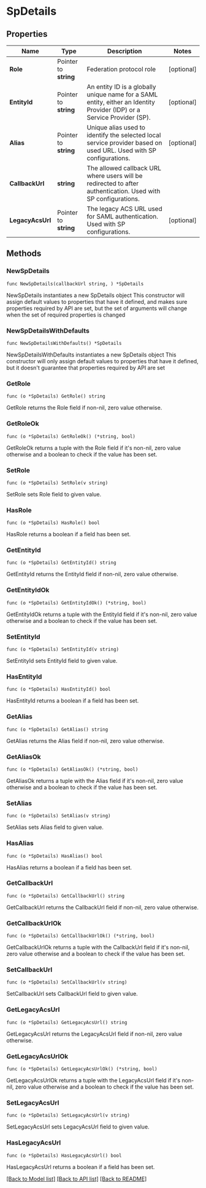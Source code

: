 # SpDetails

## Properties

Name | Type | Description | Notes
------------ | ------------- | ------------- | -------------
**Role** | Pointer to **string** | Federation protocol role | [optional] 
**EntityId** | Pointer to **string** | An entity ID is a globally unique name for a SAML entity, either an Identity Provider (IDP) or a Service Provider (SP). | [optional] 
**Alias** | Pointer to **string** | Unique alias used to identify the selected local service provider based on used URL. Used with SP configurations. | [optional] 
**CallbackUrl** | **string** | The allowed callback URL where users will be redirected to after authentication. Used with SP configurations. | 
**LegacyAcsUrl** | Pointer to **string** | The legacy ACS URL used for SAML authentication. Used with SP configurations. | [optional] 

## Methods

### NewSpDetails

`func NewSpDetails(callbackUrl string, ) *SpDetails`

NewSpDetails instantiates a new SpDetails object
This constructor will assign default values to properties that have it defined,
and makes sure properties required by API are set, but the set of arguments
will change when the set of required properties is changed

### NewSpDetailsWithDefaults

`func NewSpDetailsWithDefaults() *SpDetails`

NewSpDetailsWithDefaults instantiates a new SpDetails object
This constructor will only assign default values to properties that have it defined,
but it doesn't guarantee that properties required by API are set

### GetRole

`func (o *SpDetails) GetRole() string`

GetRole returns the Role field if non-nil, zero value otherwise.

### GetRoleOk

`func (o *SpDetails) GetRoleOk() (*string, bool)`

GetRoleOk returns a tuple with the Role field if it's non-nil, zero value otherwise
and a boolean to check if the value has been set.

### SetRole

`func (o *SpDetails) SetRole(v string)`

SetRole sets Role field to given value.

### HasRole

`func (o *SpDetails) HasRole() bool`

HasRole returns a boolean if a field has been set.

### GetEntityId

`func (o *SpDetails) GetEntityId() string`

GetEntityId returns the EntityId field if non-nil, zero value otherwise.

### GetEntityIdOk

`func (o *SpDetails) GetEntityIdOk() (*string, bool)`

GetEntityIdOk returns a tuple with the EntityId field if it's non-nil, zero value otherwise
and a boolean to check if the value has been set.

### SetEntityId

`func (o *SpDetails) SetEntityId(v string)`

SetEntityId sets EntityId field to given value.

### HasEntityId

`func (o *SpDetails) HasEntityId() bool`

HasEntityId returns a boolean if a field has been set.

### GetAlias

`func (o *SpDetails) GetAlias() string`

GetAlias returns the Alias field if non-nil, zero value otherwise.

### GetAliasOk

`func (o *SpDetails) GetAliasOk() (*string, bool)`

GetAliasOk returns a tuple with the Alias field if it's non-nil, zero value otherwise
and a boolean to check if the value has been set.

### SetAlias

`func (o *SpDetails) SetAlias(v string)`

SetAlias sets Alias field to given value.

### HasAlias

`func (o *SpDetails) HasAlias() bool`

HasAlias returns a boolean if a field has been set.

### GetCallbackUrl

`func (o *SpDetails) GetCallbackUrl() string`

GetCallbackUrl returns the CallbackUrl field if non-nil, zero value otherwise.

### GetCallbackUrlOk

`func (o *SpDetails) GetCallbackUrlOk() (*string, bool)`

GetCallbackUrlOk returns a tuple with the CallbackUrl field if it's non-nil, zero value otherwise
and a boolean to check if the value has been set.

### SetCallbackUrl

`func (o *SpDetails) SetCallbackUrl(v string)`

SetCallbackUrl sets CallbackUrl field to given value.


### GetLegacyAcsUrl

`func (o *SpDetails) GetLegacyAcsUrl() string`

GetLegacyAcsUrl returns the LegacyAcsUrl field if non-nil, zero value otherwise.

### GetLegacyAcsUrlOk

`func (o *SpDetails) GetLegacyAcsUrlOk() (*string, bool)`

GetLegacyAcsUrlOk returns a tuple with the LegacyAcsUrl field if it's non-nil, zero value otherwise
and a boolean to check if the value has been set.

### SetLegacyAcsUrl

`func (o *SpDetails) SetLegacyAcsUrl(v string)`

SetLegacyAcsUrl sets LegacyAcsUrl field to given value.

### HasLegacyAcsUrl

`func (o *SpDetails) HasLegacyAcsUrl() bool`

HasLegacyAcsUrl returns a boolean if a field has been set.


[[Back to Model list]](../README.md#documentation-for-models) [[Back to API list]](../README.md#documentation-for-api-endpoints) [[Back to README]](../README.md)


